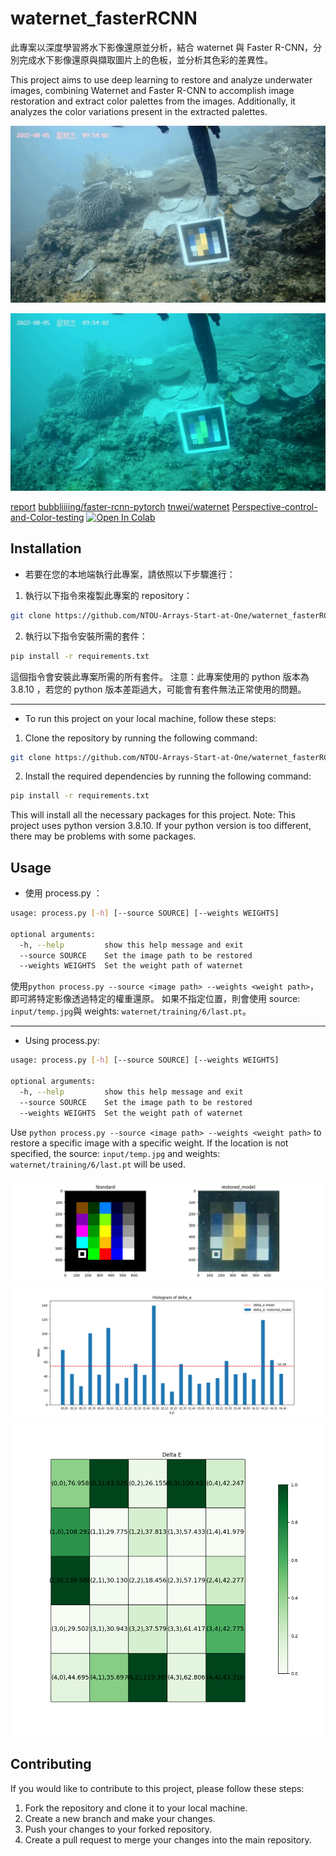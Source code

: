 # waternet_fasterRCNN

此專案以深度學習將水下影像還原並分析，結合 waternet 與 Faster R-CNN，分別完成水下影像還原與擷取圖片上的色板，並分析其色彩的差異性。

This project aims to use deep learning to restore and analyze underwater images, combining Waternet and Faster R-CNN to accomplish image restoration and extract color palettes from the images. Additionally, it analyzes the color variations present in the extracted palettes.

![](https://raw.githubusercontent.com/NTOU-Arrays-Start-at-One/waternet_fasterRCNN/main/img/0427/frame9125_waternet.jpg?token=GHSAT0AAAAAAB6YHCBA5RHV4OFOP3MS73YQZEEJSLA)

![](https://raw.githubusercontent.com/NTOU-Arrays-Start-at-One/waternet_fasterRCNN/main/img/frame9125.jpg?token=GHSAT0AAAAAAB6YHCBB3DSD2ATRCVGRHHDAZEEJTAA)

[report](https://hackmd.io/@tana0101/ai_report)
[bubbliiiing/faster-rcnn-pytorch](https://github.com/bubbliiiing/faster-rcnn-pytorch)
[tnwei/waternet](https://github.com/tnwei/waternet)
[Perspective-control-and-Color-testing](https://github.com/NTOU-Arrays-Start-at-One/Perspective-control-and-Color-testing.git) [![Open In Colab](https://colab.research.google.com/assets/colab-badge.svg)](https://colab.research.google.com/drive/15IAx8eKlwPET7O_HTYrmF4C4BVypd9dP?usp=sharing)

## Installation

+ 若要在您的本地端執行此專案，請依照以下步驟進行：

1. 執行以下指令來複製此專案的 repository：
```bash
git clone https://github.com/NTOU-Arrays-Start-at-One/waternet_fasterRCNN.git
```

2. 執行以下指令安裝所需的套件：
```bash
pip install -r requirements.txt
```
這個指令會安裝此專案所需的所有套件。
注意：此專案使用的 python 版本為 3.8.10 ，若您的 python 版本差距過大，可能會有套件無法正常使用的問題。

<hr>

+ To run this project on your local machine, follow these steps:

1. Clone the repository by running the following command:
```bash
git clone https://github.com/NTOU-Arrays-Start-at-One/waternet_fasterRCNN.git
```

2. Install the required dependencies by running the following command:
```bash
pip install -r requirements.txt
```
This will install all the necessary packages for this project.
Note: This project uses python version 3.8.10. If your python version is too different, there may be problems with some packages.

## Usage

+ 使用 process.py ：

```bash
usage: process.py [-h] [--source SOURCE] [--weights WEIGHTS]

optional arguments:
  -h, --help         show this help message and exit
  --source SOURCE    Set the image path to be restored
  --weights WEIGHTS  Set the weight path of waternet
```
使用`python process.py --source <image path> --weights <weight path>`，即可將特定影像透過特定的權重還原。
如果不指定位置，則會使用 source: `input/temp.jpg`與 weights: `waternet/training/6/last.pt`。

<hr>

+ Using process.py:

```bash
usage: process.py [-h] [--source SOURCE] [--weights WEIGHTS]

optional arguments:
  -h, --help         show this help message and exit
  --source SOURCE    Set the image path to be restored
  --weights WEIGHTS  Set the weight path of waternet
```

Use `python process.py --source <image path> --weights <weight path>` to restore a specific image with a specific weight.
If the location is not specified, the source: `input/temp.jpg` and weights: `waternet/training/6/last.pt` will be used.

![](https://raw.githubusercontent.com/NTOU-Arrays-Start-at-One/waternet_fasterRCNN/main/result/result_20/unwarp_restored_model%20and%20Standard_image.png?token=GHSAT0AAAAAAB6YHCBAPFAW2Z7J3TGNSEOYZEEJUAQ)
![](https://raw.githubusercontent.com/NTOU-Arrays-Start-at-One/waternet_fasterRCNN/main/result/result_20/Histogram%20of%20delta_e.png?token=GHSAT0AAAAAAB6YHCBAXMRET46NF5YLNKGCZEEJUHA)
![](https://raw.githubusercontent.com/NTOU-Arrays-Start-at-One/waternet_fasterRCNN/main/result/result_20/delta_e_1.png?token=GHSAT0AAAAAAB6YHCBAT5CTXB664LTEVAE4ZEEJUDQ)

## Contributing

If you would like to contribute to this project, please follow these steps:

1. Fork the repository and clone it to your local machine.
2. Create a new branch and make your changes.
3. Push your changes to your forked repository.
4. Create a pull request to merge your changes into the main repository.
